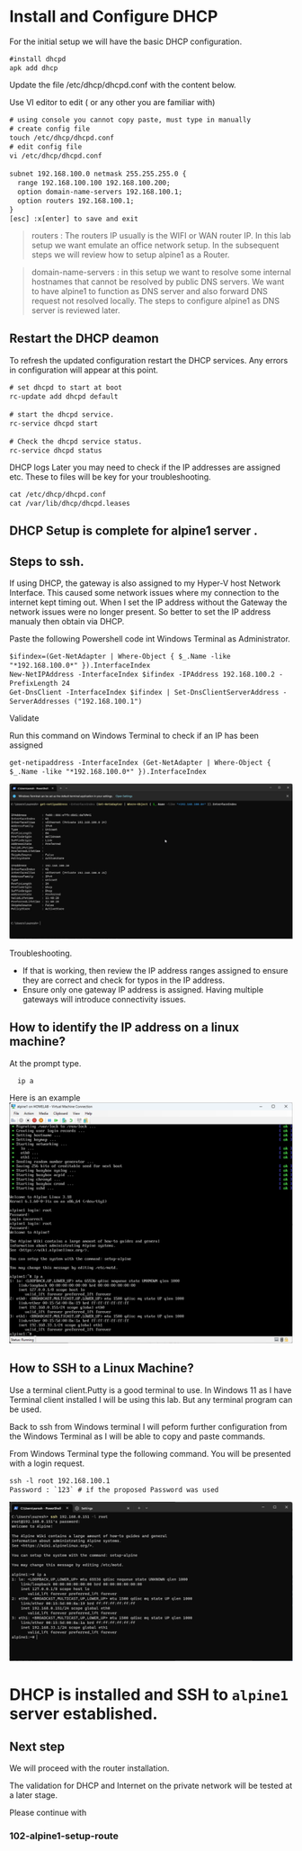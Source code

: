 # Install and Configure DHCP

For the initial setup we will have the basic DHCP configuration.

```
#install dhcpd
apk add dhcp
```

Update the file /etc/dhcp/dhcpd.conf with the content below.

Use VI editor to edit ( or any other you are familiar with)
```
# using console you cannot copy paste, must type in manually
# create config file 
touch /etc/dhcp/dhcpd.conf
# edit config file
vi /etc/dhcp/dhcpd.conf

subnet 192.168.100.0 netmask 255.255.255.0 {
  range 192.168.100.100 192.168.100.200;
  option domain-name-servers 192.168.100.1;
  option routers 192.168.100.1;
}
[esc] :x[enter] to save and exit
```
> routers : The routers IP usually is the WIFI or WAN router IP. In this lab setup we want emulate an office network setup.
> In the subsequent steps we will review how to setup alpine1 as a Router.

> domain-name-servers : in this setup we want to resolve some internal hostnames  that cannot be resolved by public DNS servers.
> We want to have alpine1 to function as DNS server and also forward DNS request not resolved locally.
> The steps to configure alpine1 as DNS server is reviewed later.

## Restart the DHCP deamon
To refresh the updated configuration restart the DHCP services.
Any errors in configuration will appear at this point.
```
# set dhcpd to start at boot
rc-update add dhcpd default

# start the dhcpd service.
rc-service dhcpd start

# Check the dhcpd service status.
rc-service dhcpd status

```
DHCP logs
Later you may need to check if the IP addresses are assigned etc.
These to files will be key for your troubleshooting.
```
cat /etc/dhcp/dhcpd.conf
cat /var/lib/dhcp/dhcpd.leases
```

## DHCP Setup is complete  for alpine1 server .

## Steps to ssh.

If using DHCP, the gateway is also assigned to my Hyper-V host Network Interface.
This caused some network issues where my connection to the internet kept timing out. When I set the IP address without the Gateway the network issues were no longer present. 
So better to set the IP address manualy then obtain via DHCP.

Paste the following Powershell code int Windows Terminal as Administrator.

```
$ifindex=(Get-NetAdapter | Where-Object { $_.Name -like "*192.168.100.0*" }).InterfaceIndex
New-NetIPAddress -InterfaceIndex $ifindex -IPAddress 192.168.100.2 -PrefixLength 24
Get-DnsClient -InterfaceIndex $ifindex | Set-DnsClientServerAddress -ServerAddresses ("192.168.100.1")

```
Validate

Run this command on Windows Terminal to check if an IP has been assigned
```
get-netipaddress -InterfaceIndex (Get-NetAdapter | Where-Object { $_.Name -like "*192.168.100.0*" }).InterfaceIndex
```
![alt text](./../../screenshots/Alpine1-screenshots/WindowsTerminal_checkIP.png)

Troubleshooting.
- If that is working, then review the IP address ranges assigned to ensure they are correct and check for typos in the IP address.
- Ensure only one gateway IP address is assigned. Having multiple gateways will introduce connectivity issues.

## How to identify the IP address on a linux machine?
At the prompt type.
```
  ip a 
```
Here is an example 
![alt text](./../../screenshots/Alpine1-screenshots/alpine-get-ip-address.png)

## How to SSH to a Linux Machine?

Use a terminal client.Putty is a good terminal to use.
In Windows 11 as I have Terminal client installed I will be using this lab.
But any terminal program can be used.


Back to ssh from Windows terminal
I will peform further configuration from the Windows Terminal as I will be able to copy and paste commands.

From Windows Terminal type the following command. You will be presented with a login request.

```
ssh -l root 192.168.100.1
Password : `123` # if the proposed Password was used
```
![alt text](./../../screenshots/Alpine1-screenshots/WindowsTerminal_ssh-alpine1.png)


# DHCP is installed and SSH to `alpine1` server established.

## Next step

We will proceed with the router installation. 

The validation for DHCP and Internet on the private network will be tested at a later stage.

Please continue with 
### 102-alpine1-setup-route
